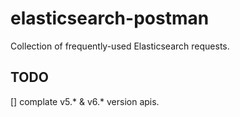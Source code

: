 # elasticsearch-postman
Collection of frequently-used Elasticsearch requests.


## TODO

[] complate v5.* & v6.* version apis.
